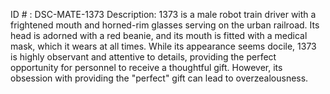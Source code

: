 ID # : DSC-MATE-1373
Description: 1373 is a male robot train driver with a frightened mouth and horned-rim glasses serving on the urban railroad. Its head is adorned with a red beanie, and its mouth is fitted with a medical mask, which it wears at all times. While its appearance seems docile, 1373 is highly observant and attentive to details, providing the perfect opportunity for personnel to receive a thoughtful gift. However, its obsession with providing the "perfect" gift can lead to overzealousness.